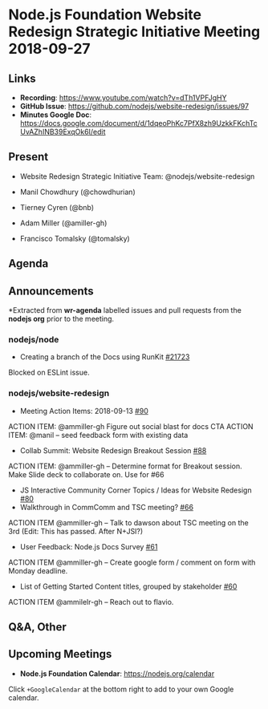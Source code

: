 # Node.js Foundation Website Redesign Strategic Initiative Meeting 2018-09-27

## Links

* **Recording**: https://www.youtube.com/watch?v=dTh1VPFJgHY
* **GitHub Issue**: https://github.com/nodejs/website-redesign/issues/97
* **Minutes Google Doc**: https://docs.google.com/document/d/1dqeoPhKc7PfX8zh9UzkkFKchTcUvAZhINB39ExqOk6I/edit

## Present

* Website Redesign Strategic Initiative Team: @nodejs/website-redesign

* Manil Chowdhury (@chowdhurian)
* Tierney Cyren (@bnb)
* Adam Miller (@amiller-gh)
* Francisco Tomalsky (@tomalsky)
 
## Agenda

## Announcements

*Extracted from **wr-agenda** labelled issues and pull requests from the **nodejs org** prior to the meeting.

### nodejs/node

* Creating a branch of the Docs using RunKit [#21723](https://github.com/nodejs/node/issues/21723)

Blocked on ESLint issue.

### nodejs/website-redesign

* Meeting Action Items: 2018-09-13  [#90](https://github.com/nodejs/website-redesign/issues/90)

ACTION ITEM: @ammiller-gh Figure out social blast for docs CTA
ACTION ITEM: @manil – seed feedback form with existing data

* Collab Summit: Website Redesign Breakout Session [#88](https://github.com/nodejs/website-redesign/issues/88)

ACTION ITEM: @ammiller-gh – Determine format for Breakout session. Make Slide deck to collaborate on. Use for #66

* JS Interactive Community Corner Topics / Ideas for Website Redesign [#80](https://github.com/nodejs/website-redesign/issues/80)
* Walkthrough in CommComm and TSC meeting? [#66](https://github.com/nodejs/website-redesign/issues/66)

ACTION ITEM @ammiller-gh – Talk to dawson about TSC meeting on the 3rd (Edit: This has passed. After N+JSI?)

* User Feedback: Node.js Docs Survey  [#61](https://github.com/nodejs/website-redesign/issues/61)

ACTION ITEM @ammiller-gh – Create google form / comment on form with Monday deadline.

* List of Getting Started Content titles, grouped by stakeholder  [#60](https://github.com/nodejs/website-redesign/issues/60)

ACTION ITEM @ammilelr-gh – Reach out to flavio.

## Q&A, Other

## Upcoming Meetings

* **Node.js Foundation Calendar**: https://nodejs.org/calendar

Click `+GoogleCalendar` at the bottom right to add to your own Google calendar.

